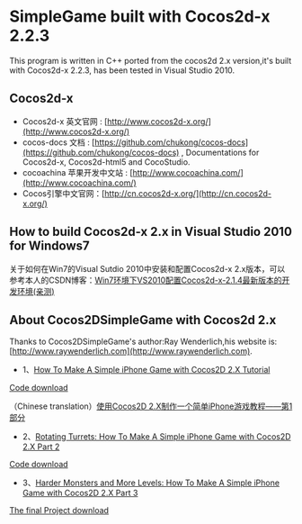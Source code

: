 # SimpleGame built with Cocos2d-x 2.2.3

This program is written in C++ ported from the cocos2d 2.x version,it's built with Cocos2d-x 2.2.3, has been tested in Visual Studio 2010.

## Cocos2d-x

- Cocos2d-x 英文官网 : [http://www.cocos2d-x.org/](http://www.cocos2d-x.org/)
- cocos-docs 文档 : [https://github.com/chukong/cocos-docs](https://github.com/chukong/cocos-docs) , Documentations for Cocos2d-x, Cocos2d-html5 and CocoStudio.
- cocoachina 苹果开发中文站 : [http://www.cocoachina.com/](http://www.cocoachina.com/)
- Cocos引擎中文官网：[http://cn.cocos2d-x.org/](http://cn.cocos2d-x.org/)

## How to build Cocos2d-x 2.x in Visual Studio 2010 for Windows7
   关于如何在Win7的Visual Sutdio 2010中安装和配置Cocos2d-x 2.x版本，可以参考本人的CSDN博客：[Win7环境下VS2010配置Cocos2d-x-2.1.4最新版本的开发环境(亲测) ](http://blog.csdn.net/ccf19881030/article/details/9204801)

## About Cocos2DSimpleGame with Cocos2d 2.x

 Thanks to Cocos2DSimpleGame's author:Ray Wenderlich,his website is:[http://www.raywenderlich.com](http://www.raywenderlich.com).

- 1、[How To Make A Simple iPhone Game with Cocos2D 2.X Tutorial](http://www.raywenderlich.com/25736/how-to-make-a-simple-iphone-game-with-cocos2d-2-x-tutorial)

[Code download](http://cdn5.raywenderlich.com/downloads/Cocos2DSimpleGame_v2.zip)

（Chinese translation）[使用Cocos2D 2.X制作一个简单iPhone游戏教程——第1部分](http://www.cnblogs.com/liufan9/archive/2013/04/09/3007429.html)


- 2、[Rotating Turrets: How To Make A Simple iPhone Game with Cocos2D 2.X Part 2](http://www.raywenderlich.com/25791/rotating-turrets-how-to-make-a-simple-iphone-game-with-cocos2d-2-x-part-2)

[Code download](http://cdn5.raywenderlich.com/downloads/Cocos2DSimpleGame2_v2.zip)

- 3、[Harder Monsters and More Levels: How To Make A Simple iPhone Game with Cocos2D 2.X Part 3](http://www.raywenderlich.com/25806/harder-monsters-and-more-levels-how-to-make-a-simple-iphone-game-with-cocos2d-2-x-part-3)

[The final Project download](http://cdn4.raywenderlich.com/downloads/Cocos2DSimpleGame3_v2.zip)

